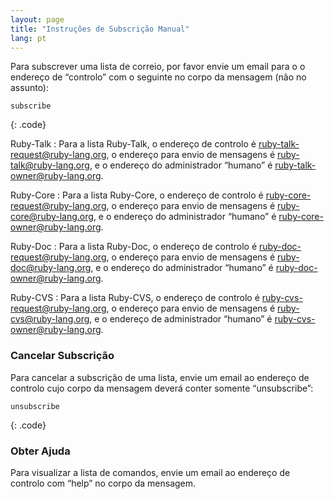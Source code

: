 ```yaml
---
layout: page
title: "Instruções de Subscrição Manual"
lang: pt
---
```


Para subscrever uma lista de correio, por favor envie um email para o o
endereço de “controlo” com o seguinte no corpo da mensagem (não no
assunto):

    subscribe
{: .code}

Ruby-Talk
: Para a lista Ruby-Talk, o endereço de controlo é
  [ruby-talk-request@ruby-lang.org](mailto:ruby-talk-request@ruby-lang.org), o
  endereço para envio de mensagens é
  [ruby-talk@ruby-lang.org](mailto:ruby-talk@ruby-lang.org), e o
  endereço do administrador “humano” é
  [ruby-talk-owner@ruby-lang.org](mailto:ruby-talk-owner@ruby-lang.org).

Ruby-Core
: Para a lista Ruby-Core, o endereço de controlo é
  [ruby-core-request@ruby-lang.org](mailto:ruby-core-request@ruby-lang.org), o
  endereço para envio de mensagens é
  [ruby-core@ruby-lang.org](mailto:ruby-core@ruby-lang.org), e o
  endereço do administrador “humano” é
  [ruby-core-owner@ruby-lang.org](mailto:ruby-core-owner@ruby-lang.org).

Ruby-Doc
: Para a lista Ruby-Doc, o endereço de controlo é
  [ruby-doc-request@ruby-lang.org](mailto:ruby-doc-request@ruby-lang.org), o
  endereço para envio de mensagens é
  [ruby-doc@ruby-lang.org](mailto:ruby-doc@ruby-lang.org), e o endereço
  do administrador “humano” é
  [ruby-doc-owner@ruby-lang.org](mailto:ruby-doc-owner@ruby-lang.org).

Ruby-CVS
: Para a lista Ruby-CVS, o endereço de controlo é
  [ruby-cvs-request@ruby-lang.org](mailto:ruby-cvs-request@ruby-lang.org), o
  endereço para envio de mensagens é
  [ruby-cvs@ruby-lang.org](mailto:ruby-cvs@ruby-lang.org), e o endereço
  de administrador “humano” é
  [ruby-cvs-owner@ruby-lang.org](mailto:ruby-cvs-owner@ruby-lang.org).

### Cancelar Subscrição

Para cancelar a subscrição de uma lista, envie um email ao endereço de
controlo cujo corpo da mensagem deverá conter somente “unsubscribe”:

    unsubscribe
{: .code}

### Obter Ajuda

Para visualizar a lista de comandos, envie um email ao endereço de
controlo com “help” no corpo da mensagem.

